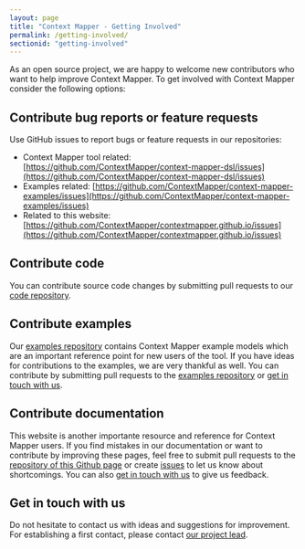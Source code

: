 ```yaml
---
layout: page
title: "Context Mapper - Getting Involved"
permalink: /getting-involved/
sectionid: "getting-involved"
---
```


As an open source project, we are happy to welcome new contributors who want to help improve Context Mapper. 
To get involved with Context Mapper consider the following options:

## Contribute bug reports or feature requests
Use GitHub issues to report bugs or feature requests in our repositories:

 * Context Mapper tool related: [https://github.com/ContextMapper/context-mapper-dsl/issues](https://github.com/ContextMapper/context-mapper-dsl/issues)
 * Examples related: [https://github.com/ContextMapper/context-mapper-examples/issues](https://github.com/ContextMapper/context-mapper-examples/issues)
 * Related to this website: [https://github.com/ContextMapper/contextmapper.github.io/issues](https://github.com/ContextMapper/contextmapper.github.io/issues)

## Contribute code
You can contribute source code changes by submitting pull requests to our 
[code repository](https://github.com/ContextMapper/context-mapper-dsl).

## Contribute examples
Our [examples repository](https://github.com/ContextMapper/context-mapper-examples) contains Context Mapper example models which are an 
important reference point for new users of the tool. If you have ideas for contributions to the examples, we are very thankful as well.
You can contribute by submitting pull requests to the [examples repository](https://github.com/ContextMapper/context-mapper-examples) or
[get in touch with us](#get-in-touch-with-us).

## Contribute documentation
This website is another importante resource and reference for Context Mapper users. If you find mistakes in our documentation or want
to contribute by improving these pages, feel free to submit pull requests to the [repository of this Github page](https://github.com/ContextMapper/contextmapper.github.io)
or create [issues](https://github.com/ContextMapper/contextmapper.github.io/issues) to let us know about shortcomings. You can also 
[get in touch with us](#get-in-touch-with-us) to give us feedback.

## Get in touch with us
Do not hesitate to contact us with ideas and suggestions for improvement. For establishing a first contact, please contact 
[our project lead](http://stefan.kapferer.ch/about/).
